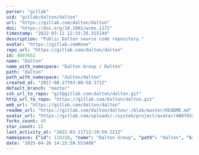 ```yaml
---
parser: "gitlab"
uid: "gitlab/dalton/dalton"
url: "https://gitlab.com/dalton/dalton"
doi: "https://doi.org/10.1002/wcms.1172"
timestamp: "2022-03-11 12:33:26.315144"
description: "Public Dalton source code repository."
avatar: "https://gitlab.comNone"
repo_url: "https://gitlab.com/dalton/dalton"
id: 4007652
name: "Dalton"
name_with_namespace: "Dalton Group / Dalton"
path: "dalton"
path_with_namespace: "dalton/dalton"
created_at: "2017-08-27T03:08:58.371Z"
default_branch: "master"
ssh_url_to_repo: "git@gitlab.com:dalton/dalton.git"
http_url_to_repo: "https://gitlab.com/dalton/dalton.git"
web_url: "https://gitlab.com/dalton/dalton"
readme_url: "https://gitlab.com/dalton/dalton/-/blob/master/README.md"
avatar_url: "https://gitlab.com/uploads/-/system/project/avatar/4007652/pRZ6xe8j_400x400.jpg"
forks_count: 45
star_count: 22
last_activity_at: "2022-03-11T12:10:59.221Z"
namespace: {"id": 118330, "name": "Dalton Group", "path": "dalton", "kind": "group", "full_path": "dalton", "parent_id": null, "avatar_url": "/uploads/-/system/group/avatar/118330/dalton-avatar.jpg", "web_url": "https://gitlab.com/groups/dalton"}
date: "2025-04-26 14:25:59.553488"
---
```


